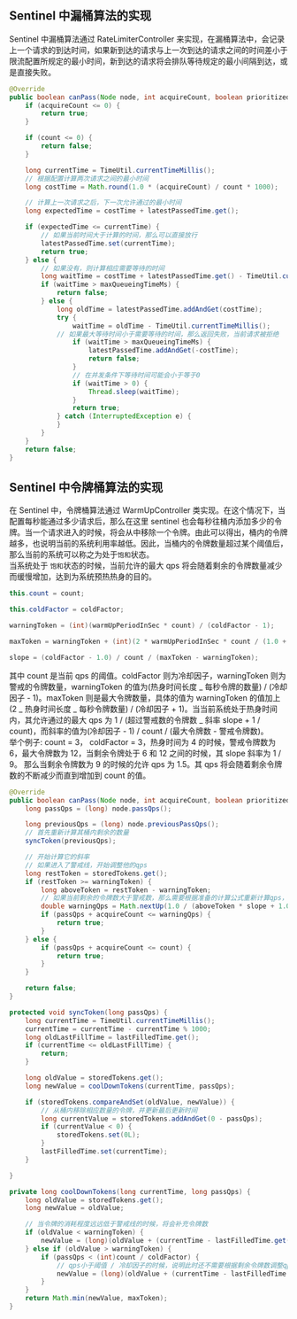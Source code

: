 ## Sentinel 中漏桶算法的实现

Sentinel 中漏桶算法通过 RateLimiterController 来实现，在漏桶算法中，会记录上一个请求的到达时间，如果新到达的请求与上一次到达的请求之间的时间差小于限流配置所规定的最小时间，新到达的请求将会排队等待规定的最小间隔到达，或是直接失败。

```java
@Override
public boolean canPass(Node node, int acquireCount, boolean prioritized) {
    if (acquireCount <= 0) {
        return true;
    }

    if (count <= 0) {
        return false;
    }

    long currentTime = TimeUtil.currentTimeMillis();
    // 根据配置计算两次请求之间的最小时间
    long costTime = Math.round(1.0 * (acquireCount) / count * 1000);

    // 计算上一次请求之后，下一次允许通过的最小时间
    long expectedTime = costTime + latestPassedTime.get();

    if (expectedTime <= currentTime) {
        // 如果当前时间大于计算的时间，那么可以直接放行
        latestPassedTime.set(currentTime);
        return true;
    } else {
        // 如果没有，则计算相应需要等待的时间
        long waitTime = costTime + latestPassedTime.get() - TimeUtil.currentTimeMillis();
        if (waitTime > maxQueueingTimeMs) {
            return false;
        } else {
            long oldTime = latestPassedTime.addAndGet(costTime);
            try {
                waitTime = oldTime - TimeUtil.currentTimeMillis();
            // 如果最大等待时间小于需要等待的时间，那么返回失败，当前请求被拒绝
                if (waitTime > maxQueueingTimeMs) {
                    latestPassedTime.addAndGet(-costTime);
                    return false;
                }
                // 在并发条件下等待时间可能会小于等于0
                if (waitTime > 0) {
                    Thread.sleep(waitTime);
                }
                return true;
            } catch (InterruptedException e) {
            }
        }
    }
    return false;
}
```

## Sentinel 中令牌桶算法的实现

在 Sentinel 中，令牌桶算法通过 WarmUpController 类实现。在这个情况下，当配置每秒能通过多少请求后，那么在这里 sentinel 也会每秒往桶内添加多少的令牌。当一个请求进入的时候，将会从中移除一个令牌。由此可以得出，桶内的令牌越多，也说明当前的系统利用率越低。因此，当桶内的令牌数量超过某个阈值后，那么当前的系统可以称之为处于`饱和`状态。  
当系统处于 `饱和`状态的时候，当前允许的最大 qps 将会随着剩余的令牌数量减少而缓慢增加，达到为系统预热热身的目的。

```java
this.count = count;

this.coldFactor = coldFactor;

warningToken = (int)(warmUpPeriodInSec * count) / (coldFactor - 1);

maxToken = warningToken + (int)(2 * warmUpPeriodInSec * count / (1.0 + coldFactor));

slope = (coldFactor - 1.0) / count / (maxToken - warningToken);
```

其中 count 是当前 qps 的阈值。coldFactor 则为冷却因子，warningToken 则为警戒的令牌数量，warningToken 的值为(热身时间长度 _ 每秒令牌的数量) / (冷却因子 - 1)。maxToken 则是最大令牌数量，具体的值为 warningToken 的值加上 (2 _ 热身时间长度 _ 每秒令牌数量) / (冷却因子 + 1)。当当前系统处于热身时间内，其允许通过的最大 qps 为 1 / (超过警戒数的令牌数 _ 斜率 slope + 1 / count)，而斜率的值为(冷却因子 - 1) / count / (最大令牌数 - 警戒令牌数)。  
举个例子: count = 3， coldFactor = 3，热身时间为 4 的时候，警戒令牌数为 6，最大令牌数为 12，当剩余令牌处于 6 和 12 之间的时候，其 slope 斜率为 1 / 9。 那么当剩余令牌数为 9 的时候的允许 qps 为 1.5。其 qps 将会随着剩余令牌数的不断减少而直到增加到 count 的值。

```java
@Override
public boolean canPass(Node node, int acquireCount, boolean prioritized) {
    long passQps = (long) node.passQps();

    long previousQps = (long) node.previousPassQps();
    // 首先重新计算其桶内剩余的数量
    syncToken(previousQps);

    // 开始计算它的斜率
    // 如果进入了警戒线，开始调整他的qps
    long restToken = storedTokens.get();
    if (restToken >= warningToken) {
        long aboveToken = restToken - warningToken;
        // 如果当前剩余的令牌数大于警戒数，那么需要根据准备的计算公式重新计算qps，这个qps小于设定的阈值
        double warningQps = Math.nextUp(1.0 / (aboveToken * slope + 1.0 / count));
        if (passQps + acquireCount <= warningQps) {
            return true;
        }
    } else {
        if (passQps + acquireCount <= count) {
            return true;
        }
    }

    return false;
}

protected void syncToken(long passQps) {
    long currentTime = TimeUtil.currentTimeMillis();
    currentTime = currentTime - currentTime % 1000;
    long oldLastFillTime = lastFilledTime.get();
    if (currentTime <= oldLastFillTime) {
        return;
    }

    long oldValue = storedTokens.get();
    long newValue = coolDownTokens(currentTime, passQps);

    if (storedTokens.compareAndSet(oldValue, newValue)) {
        // 从桶内移除相应数量的令牌，并更新最后更新时间
        long currentValue = storedTokens.addAndGet(0 - passQps);
        if (currentValue < 0) {
            storedTokens.set(0L);
        }
        lastFilledTime.set(currentTime);
    }

}

private long coolDownTokens(long currentTime, long passQps) {
    long oldValue = storedTokens.get();
    long newValue = oldValue;

    // 当令牌的消耗程度远远低于警戒线的时候，将会补充令牌数
    if (oldValue < warningToken) {
        newValue = (long)(oldValue + (currentTime - lastFilledTime.get()) * count / 1000);
    } else if (oldValue > warningToken) {
        if (passQps < (int)count / coldFactor) {
            // qps小于阈值 / 冷却因子的时候，说明此时还不需要根据剩余令牌数调整qps的阈值，所以也会补充
            newValue = (long)(oldValue + (currentTime - lastFilledTime.get()) * count / 1000);
        }
    }
    return Math.min(newValue, maxToken);
}
```
